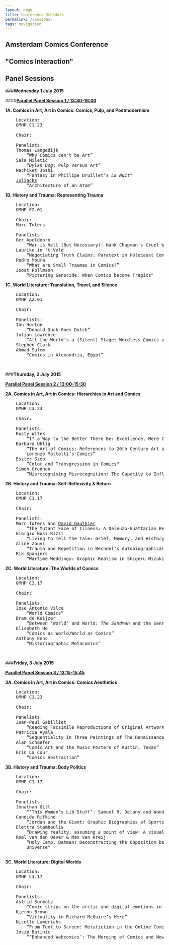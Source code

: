 ```yaml
---
layout: page
title: Conference Schedule
permalink: /sessions/
tags: navigation
---
```


## Amsterdam Comics Conference

## "Comics Interaction"

## Panel Sessions

###__Wednesday 1 July 2015__


####<u><b>Parallel Panel Session 1 / 13:30-16:00</b></u>
  	
__1A. Comics in Art, Art in Comics: Comics, Pulp, and Postmodernism__

<pre>
	Location:
	OMHP C1.23

	Chair:

	Panelists:
	Thomas Langedijk
		“Why Comics can't be Art”
	Saša Miletić
		“<i>Dylan Dog</i>: Pulp Versus Art”
	Nachiket Joshi
		“Fantasy in Phillipe Druillet’s <i>La Nuit</i>"
	<a href="http://www.juliacks.com">Juliacks</a>
		“Architecture of an Atom”
</pre>

__1B. History and Trauma: Representing Trauma__

<pre>
	Location:
	OMHP E2.01

	Chair:
	Marc Tuters

	Panelists:
	Ger Apeldoorn
		“War is Hell (But Necessary): Hank Chapman's Cruel War Comics of the Early Fifties”
	Laurike in 't Veld
		“Negotiating Truth Claims: Paratext in Holocaust Comics”
	Pedro Moura
		“What are Small Traumas in Comics?”
	Joost Pollmann
		“Picturing Genocide: When Comics become Tragics"
</pre>


__1C. World Literature: Translation, Travel, and Silence__

<pre>
	Location:
	OMHP A2.01

	Chair:

	Panelists:
	Ian Horton
		“Donald Duck Goes Dutch”
	Julian Lawrence 
		“All the World’s a (Silent) Stage: Wordless Comics as World Literature”
	Stephen Clark
	Ahmad Salem
		“Comics in Alexandria, Egypt”
</pre>
 
<br>

###__Thursday, 2 July 2015__

<u><b>Parallel Panel Session 2 / 13:00-15:30</b></u>

__2A. Comics in Art, Art in Comics: Hierarchies in Art and Comics__

<pre>
	Location:
	OMHP C3.23

	Chair:

	Panelists:
	Rusty Witek
		“If a Way to the Better There Be: Excellence, Mere Competence, and The Worst Comics Ever Made”
	Barbara Uhlig
		“The Art of Comics: References to 20th Century Art and Their Narrative Significance in
		Lorenzo Mattotti’s Comics”
	Eszter Szép
		“Color and Transgression in Comics"
	Simon Grennan
		“Misrecognising Misrecognition: The Capacity to Influence in the Milieux of Comics and Fine Art”
</pre>

__2B. History and Trauma: Self-Reflexivity & Return__

<pre>
	Location:
	OMHP C1.17

	Chair:

	Panelists:
	Marc Tuters and <a href="http://gauthiier.info">David Gauthier</a>
		“The Mutant Face of Illness: A Deleuzo-Guattarian Reading of David B’s <i>Epileptic</i>”
	Giorgio Busi Rizzi
		“Living to Tell the Tale: Grief, Memory, and History in Gipi's <i>S</i>”
	Aline Zouvi
		“Trauma and Repetition in Bechdel’s Autobiographical Comics”
	Rik Spanjers
		“Wartime Weddings: Graphic Realism in Shigeru Mizuki’s <i>Onwards Towards Our Noble Deaths</i>”
</pre>
	
__2C. World Literature: The Worlds of Comics__

<pre>
	Location:
	OMHP C3.17

	Chair:

	Panelists:
	Jose Antonio Vilca
		“World Comics”
	Bram de Keijzer
		“Between ‘World’ and World: <i>The Sandman</i> and the Genre of the Fantastic”
	Elisabeth Ho
		“Comics as World/World as Comics”
	Anthony Enns
		“Historiographic Metacomics”
</pre>
 
<br>

###__Friday, 3 July 2015__

<u><b>Parallel Panel Session 3 / 13:15-15:45</b></u>

__3A. Comics in Art, Art in Comics: Comics Aesthetics__

<pre>
	Location:
	OMHP C1.23

	Chair:

	Panelists:
	Jean-Paul Gabilliet
		“Reading Facsimile Reproductions of Original Artwork: The Comics Fan as Esthete”
	Patricia Ayala
		“Sequentiality in Three Paintings of The Renaissance”
	Alan Schaefer
		“Comic Art and the Music Posters of Austin, Texas”
	Erin La Cour
		“Comics Abstraction”
</pre>

__3B. History and Trauma: Body Politics__

<pre>
	Location:
	OMHP C1.17

	Chair:
	
	Panelists:
	Jonathan Gill
		“’This Women’s Lib Stuff’: Samuel R. Delany and Wonder Woman”
	Candida Rifkind
		“Jordan and the Giant: Graphic Biographies of Sports, Spectacle, and Trauma”
	Elettra Stamboulis
		“Drawing reality, assuming a point of view: A visual militant practice”
	Roel van den Oever & Max van Kreij
		“Holy Camp, Batman! Deconstructing the Opposition between Seriousness and Silliness in the Batman
		Universe"

</pre>

__3C. World Literature: Digital Worlds__

<pre>
	Location:
	OMHP C3.17

	Chair:

	Panelists:
	Astrid Surmatz
		“Comic strips on the arctic and digital emotions in childhood media"
	Kieron Brown
		“Virtuality in Richard McGuire’s <i>Here</i>”
	Nicolle Lamerichs
		“From Text to Screen: Metafiction in the Online Comics Homestuck and The Property of Hate”
	Josip Batinic
		“‘Enhanced Webcomics’: The Merging of Comics and New Media”
</pre>